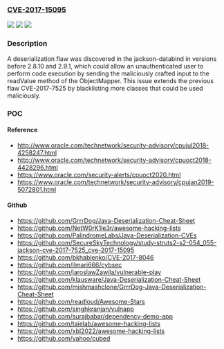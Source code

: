 ### [CVE-2017-15095](https://cve.mitre.org/cgi-bin/cvename.cgi?name=CVE-2017-15095)
![](https://img.shields.io/static/v1?label=Product&message=jackson-databind&color=blue)
![](https://img.shields.io/static/v1?label=Version&message=n%2Fa&color=blue)
![](https://img.shields.io/static/v1?label=Vulnerability&message=CWE-184&color=brighgreen)

### Description

A deserialization flaw was discovered in the jackson-databind in versions before 2.8.10 and 2.9.1, which could allow an unauthenticated user to perform code execution by sending the maliciously crafted input to the readValue method of the ObjectMapper. This issue extends the previous flaw CVE-2017-7525 by blacklisting more classes that could be used maliciously.

### POC

#### Reference
- http://www.oracle.com/technetwork/security-advisory/cpujul2018-4258247.html
- http://www.oracle.com/technetwork/security-advisory/cpuoct2018-4428296.html
- https://www.oracle.com/security-alerts/cpuoct2020.html
- https://www.oracle.com/technetwork/security-advisory/cpujan2019-5072801.html

#### Github
- https://github.com/GrrrDog/Java-Deserialization-Cheat-Sheet
- https://github.com/NetW0rK1le3r/awesome-hacking-lists
- https://github.com/PalindromeLabs/Java-Deserialization-CVEs
- https://github.com/SecureSkyTechnology/study-struts2-s2-054_055-jackson-cve-2017-7525_cve-2017-15095
- https://github.com/bkhablenko/CVE-2017-8046
- https://github.com/ilmari666/cybsec
- https://github.com/jaroslawZawila/vulnerable-play
- https://github.com/klausware/Java-Deserialization-Cheat-Sheet
- https://github.com/mishmashclone/GrrrDog-Java-Deserialization-Cheat-Sheet
- https://github.com/readloud/Awesome-Stars
- https://github.com/singhkranjan/vulnapp
- https://github.com/surajbabar/dependency-demo-app
- https://github.com/taielab/awesome-hacking-lists
- https://github.com/xbl2022/awesome-hacking-lists
- https://github.com/yahoo/cubed


